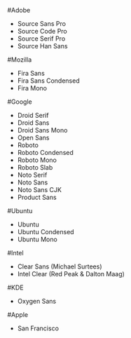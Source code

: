 #Adobe
- Source Sans Pro
- Source Code Pro
- Source Serif Pro
- Source Han Sans

#Mozilla
- Fira Sans
- Fira Sans Condensed
- Fira Mono

#Google
- Droid Serif
- Droid Sans
- Droid Sans Mono
- Open Sans
- Roboto
- Roboto Condensed
- Roboto Mono
- Roboto Slab
- Noto Serif
- Noto Sans
- Noto Sans CJK
- Product Sans

#Ubuntu
- Ubuntu
- Ubuntu Condensed
- Ubuntu Mono

#Intel
- Clear Sans (Michael Surtees)
- Intel Clear (Red Peak & Dalton Maag)

#KDE
- Oxygen Sans

#Apple
- San Francisco
